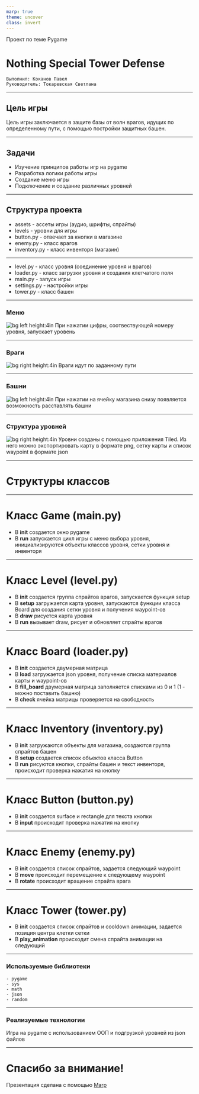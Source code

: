 ```yaml
---
marp: true
theme: uncover
class: invert
---
```

Проект по теме Pygame

# Nothing Special Tower Defense

```
Выполнил: Коканов Павел
Руководитель: Токаревская Светлана
```

---

## Цель игры
Цель игры заключается в защите базы от волн врагов, идущих по определенному пути, с помощью постройки защитных башен.

---

## Задачи
- Изучение принципов работы игр на pygame
- Разработка логики работы игры
- Создание меню игры
- Подключение и создание различных уровней

---

## Структура проекта
- assets - ассеты игры (аудио, шрифты, спрайты)
- levels - уровни для игры
- button.py - отвечает за кнопки в магазине
- enemy.py - класс врагов
- inventory.py - класс инвенторя (магазин)

---

- level.py - класс уровня (соединение уровня и врагов)
- loader.py - класс загрузки уровня и создания клетчатого поля
- main.py - запуск игры
- settings.py - настройки игры
- tower.py - класс башен

---

### Меню
![bg left height:4in](./screenshots/menu.png)
При нажатии цифры, соотвествующей номеру уровня, запускает уровень

---

### Враги
![bg right height:4in](./screenshots/enemies.png)
Враги идут по заданному пути

---

### Башни
![bg left height:4in](./screenshots/towers.png)
При нажатии на ячейку магазина снизу появляется возможность расставлять башни

---

### Структура уровней
![bg right height:4in](./screenshots/tiled.png)
Уровни созданы с помощью приложения Tiled. Из него можно экспортировать карту в формате png, сетку карты и список waypoint в формате json

---

# Структуры классов

---

# Класс Game (main.py)
- В __init__ создается окно pygame
- В __run__ запускается цикл игры с меню выбора уровня, инициализируются объекты классов уровня, сетки уровня и инвенторя

---

# Класс Level (level.py)
- В __init__ создается группа спрайтов врагов, запускается функция setup
- В __setup__ загружается карта уровня, запускаются функции класса Board для создания сетки уровня и получения waypoint-ов
- В __draw__ рисуется карта уровня
- В __run__ вызывает draw, рисует и обновляет спрайты врагов

---

# Класс Board (loader.py)
- В __init__ создается двумерная матрица
- В __load__ загружается json уровня, получение списка материалов карты и waypoint-ов
- В __fill_board__ двумерная матрица заполняется списками из 0 и 1 (1 - можно поставить башню)
- В __check__ ячейка матрицы проверяется на свободность

---

# Класс Inventory (inventory.py)
- В __init__ загружаются объекты для магазина, создаются группа спрайтов башен
- В __setup__ создается список объектов класса Button
- В __run__ рисуются кнопки, спрайты башен и текст инвенторя, происходит проверка нажатия на кнопку

---

# Класс Button (button.py)
- В __init__ создается surface и rectangle для текста кнопки
- В __input__ происходит проверка нажатия на кнопку
  
---

# Класс Enemy (enemy.py)
- В __init__ создается список спрайтов, задается следующий waypoint
- В __move__ происходит перемещение к следующему waypoint
- В __rotate__ происходит вращение спрайта врага
  
---

# Класс Tower (tower.py)
- В __init__ создается список спрайтов и cooldown анимации, задается позиция центра клетки сетки
- В __play_animation__ происходит смена спрайта анимации на следующий
  
---

### Используемые библиотеки
```
- pygame
- sys
- math
- json
- random
```
---

### Реализуемые технологии
Игра на pygame с использованием ООП и подгрузкой уровней из json файлов

---

# Спасибо за внимание!

Презентация сделана с помощью [Marp](https://marp.app)